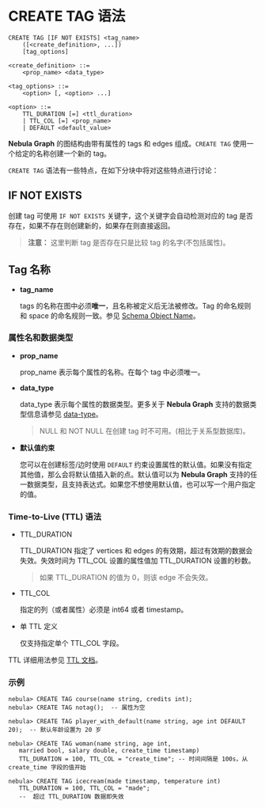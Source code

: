 # CREATE TAG 语法

```ngql
CREATE TAG [IF NOT EXISTS] <tag_name>
    ([<create_definition>, ...])
    [tag_options]

<create_definition> ::=
    <prop_name> <data_type>

<tag_options> ::=
    <option> [, <option> ...]

<option> ::=
    TTL_DURATION [=] <ttl_duration>
    | TTL_COL [=] <prop_name>
    | DEFAULT <default_value>
```

**Nebula Graph** 的图结构由带有属性的 tags 和 edges 组成。`CREATE TAG` 使用一个给定的名称创建一个新的 tag。

`CREATE TAG` 语法有一些特点，在如下分块中将对这些特点进行讨论：

## IF NOT EXISTS

创建 tag 可使用 `IF NOT EXISTS` 关键字，这个关键字会自动检测对应的 tag 是否存在，如果不存在则创建新的，如果存在则直接返回。

> **注意：** 这里判断 tag 是否存在只是比较 tag 的名字(不包括属性)。

## Tag 名称

* **tag_name**

    tags 的名称在图中必须**唯一**，且名称被定义后无法被修改。Tag 的命名规则和 space 的命名规则一致。参见 [Schema Object Name](../../3.language-structure/schema-object-names.md)。

### 属性名和数据类型

* **prop_name**

    prop_name 表示每个属性的名称。在每个 tag 中必须唯一。

* **data_type**

    data_type 表示每个属性的数据类型。更多关于 **Nebula Graph** 支持的数据类型信息请参见 [data-type](../../1.data-types/data-types.md)。

    > NULL 和 NOT NULL 在创建 tag 时不可用。(相比于关系型数据库)。

* **默认值约束**

  您可以在创建标签/边时使用 `DEFAULT` 约束设置属性的默认值。如果没有指定其他值，那么会将默认值插入新的点。默认值可以为 **Nebula Graph** 支持的任一数据类型，且支持表达式。如果您不想使用默认值，也可以写一个用户指定的值。

### Time-to-Live (TTL) 语法

* TTL_DURATION

    TTL_DURATION 指定了 vertices 和 edges 的有效期，超过有效期的数据会失效。失效时间为 TTL_COL 设置的属性值加 TTL_DURATION 设置的秒数。

    > 如果 TTL_DURATION 的值为 0，则该 edge 不会失效。

* TTL_COL

    指定的列（或者属性）必须是 int64 或者 timestamp。

* 单 TTL 定义

    仅支持指定单个 TTL_COL 字段。

TTL 详细用法参见 [TTL 文档](TTL.md)。

### 示例

```ngql
nebula> CREATE TAG course(name string, credits int);
nebula> CREATE TAG notag();  -- 属性为空

nebula> CREATE TAG player_with_default(name string, age int DEFAULT 20);  -- 默认年龄设置为 20 岁
```

```ngql
nebula> CREATE TAG woman(name string, age int,
   married bool, salary double, create_time timestamp)
   TTL_DURATION = 100, TTL_COL = "create_time"; -- 时间间隔是 100s，从 create_time 字段的值开始

nebula> CREATE TAG icecream(made timestamp, temperature int)
   TTL_DURATION = 100, TTL_COL = "made";
   --  超过 TTL_DURATION 数据即失效
```
